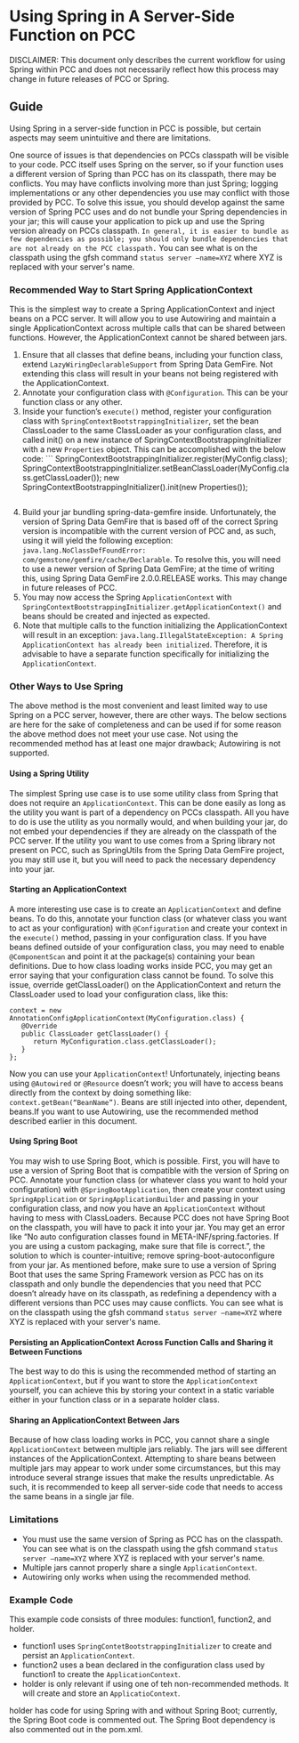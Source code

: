 # Using Spring in A Server-Side Function on PCC

DISCLAIMER: This document only describes the current workflow for using Spring within PCC and does not necessarily
reflect how this process may change in future releases of PCC or Spring.

## Guide

Using Spring in a server-side function in PCC is possible, but certain aspects may seem unintuitive and there are limitations. 

One source of issues is that dependencies on PCCs classpath will be visible to your code. PCC itself uses Spring on the
server, so if your function uses a different version of Spring than PCC has on its classpath, there may be conflicts.
You may have conflicts involving more than just Spring; logging implementations or any other dependencies you use may
conflict with those provided by PCC. To solve this issue, you should develop against the same version of Spring PCC uses
and do not bundle your Spring dependencies in your jar; this will cause your application to pick up and use the Spring
version already on PCCs classpath. `In general, it is easier to bundle as few dependencies as possible; you should only
bundle dependencies that are not already on the PCC classpath.` You can see what is on the classpath using the gfsh
command `status server –name=XYZ` where XYZ is replaced with your server's name.

### Recommended Way to Start Spring ApplicationContext

This is the simplest way to create a Spring ApplicationContext and inject beans on a PCC server. It will allow you to
use Autowiring and maintain a single ApplicationContext across multiple calls that can be shared between functions.
However, the ApplicationContext cannot be shared between jars.
1.	Ensure that all classes that define beans, including your function class, extend `LazyWiringDeclarableSupport` from
Spring Data GemFire. Not extending this class will result in your beans not being registered with the ApplicationContext. 
2.	Annotate your configuration class with `@Configuration`. This can be your function class or any other.
3.	Inside your function’s `execute()` method, register your configuration class with
`SpringContextBootstrappingInitializer`, set the bean ClassLoader to the same ClassLoader as your configuration class,
and called init() on a new instance of SpringContextBootstrappingInitializer with a new `Properties` object. This can be
accomplished with the below code:
        ```
        SpringContextBootstrappingInitializer.register(MyConfig.class);
        SpringContextBootstrappingInitializer.setBeanClassLoader(MyConfig.class.getClassLoader());
        new SpringContextBootstrappingInitializer().init(new Properties()); 
      ```
4.	Build your jar bundling spring-data-gemfire inside. Unfortunately, the version of Spring Data GemFire that is based
off of the correct Spring version is incompatible with the current version of PCC and, as such, using it will yield the
following exception: `java.lang.NoClassDefFoundError: com/gemstone/gemfire/cache/Declarable`. To resolve this, you will
need to use a newer version of Spring Data GemFire; at the time of writing this, using Spring Data GemFire 2.0.0.RELEASE
works. This may change in future releases of PCC.
5.	You may now access the Spring `ApplicationContext` with `SpringContextBootstrappingInitializer.getApplicationContext()`
and beans should be created and injected as expected.
6.	Note that multiple calls to the function initializing the ApplicationContext will result in an exception:
`java.lang.IllegalStateException: A Spring ApplicationContext has already been initialized`. Therefore, it is advisable
to have a separate function specifically for initializing the `ApplicationContext`.

### Other Ways to Use Spring

The above method is the most convenient and least limited way to use Spring on a PCC server, however, there are other
ways. The below sections are here for the sake of completeness and can be used if for some reason the above method does
not meet your use case. Not using the recommended method has at least one major drawback; Autowiring is not supported. 

#### Using a Spring Utility

The simplest Spring use case is to use some utility class from Spring that does not require an `ApplicationContext`.
This can be done easily as long as the utility you want is part of a dependency on PCCs classpath. All you have to do is
use the utility as you normally would, and when building your jar, do not embed your dependencies if they are already on
the classpath of the PCC server. If the utility you want to use comes from a Spring library not present on PCC, such as
SpringUtils from the Spring Data GemFire project, you may still use it, but you will need to pack the necessary dependency
into your jar.

#### Starting an ApplicationContext

A more interesting use case is to create an `ApplicationContext` and define beans. To do this, annotate your function
class (or whatever class you want to act as your configuration) with `@Configuration` and create your context in the
`execute()` method, passing in your configuration class. If you have beans defined outside of your configuration class,
you may need to enable `@ComponentScan` and point it at the package(s) containing your bean definitions. Due to how
class loading works inside PCC, you may get an error saying that your configuration class cannot be found. To solve
this issue, override getClassLoader() on the ApplicationContext and return the ClassLoader used to load your
configuration class, like this:
```
context = new AnnotationConfigApplicationContext(MyConfiguration.class) {
   @Override
   public ClassLoader getClassLoader() {
      return MyConfiguration.class.getClassLoader();
   }
};
```
Now you can use your `ApplicationContext`! Unfortunately, injecting beans using `@Autowired` or `@Resource` doesn’t
work; you will have to access beans directly from the context by doing something like: `context.getBean(“BeanName”)`.
Beans are still injected into other, dependent, beans.If you want to use Autowiring, use the recommended method
described earlier in this document.

#### Using Spring Boot

You may wish to use Spring Boot, which is possible. First, you will have to use a version of Spring Boot that is
compatible with the version of Spring on PCC. Annotate your function class (or whatever class you want to hold your
configuration) with `@SpringBootApplication`, then create your context using `SpringApplication` or
`SpringApplicationBuilder` and passing in your configuration class, and now you have an `ApplicationContext` without
having to mess with ClassLoaders. Because PCC does not have Spring Boot on the classpath, you will have to pack it into
your jar. You may get an error like “No auto configuration classes found in META-INF/spring.factories. If you are using
a custom packaging, make sure that file is correct.”, the solution to which is counter-intuitive; remove spring-boot-autoconfigure
from your jar. As mentioned before, make sure to use a version of Spring Boot that uses the same Spring Framework
version as PCC has on its classpath and only bundle the dependencies that you need that PCC doesn’t already have on
its classpath, as redefining a dependency with a different versions than PCC uses may cause conflicts. You can see what
is on the classpath using the gfsh command `status server –name=XYZ` where XYZ is replaced with your server's name.

#### Persisting an ApplicationContext Across Function Calls and Sharing it Between Functions

The best way to do this is using the recommended method of starting an `ApplicationContext`, but if you want to store
the `ApplicationContext` yourself, you can achieve this by storing your context in a static variable either in your
function class or in a separate holder class.

#### Sharing an ApplicationContext Between Jars

Because of how class loading works in PCC, you cannot share a single `ApplicationContext` between multiple jars reliably.
The jars will see different instances of the ApplicationContext. Attempting to share beans between multiple jars may
appear to work under some circumstances, but this may introduce several strange issues that make the results unpredictable.
As such, it is recommended to keep all server-side code that needs to access the same beans in a single jar file.

### Limitations

*	You must use the same version of Spring as PCC has on the classpath. You can see what is on the classpath using the
gfsh command `status server –name=XYZ` where XYZ is replaced with your server's name.
*	Multiple jars cannot properly share a single `ApplicationContext`.
*	Autowiring only works when using the recommended method.

### Example Code

This example code consists of three modules: function1, function2, and holder.

* function1 uses `SpringContetBootstrappingInitializer` to create and persist an `ApplicationContext`. 
* function2 uses a bean declared in the configuration class used by function1 to create the `ApplicationContext`.
* holder is only relevant if using one of teh non-recommended methods. It will create and store an `ApplicatioContext`.

holder has code for using Spring with and without Spring Boot; currently, the Spring Boot code is commented out. The
Spring Boot dependency is also commented out in the pom.xml.
 
